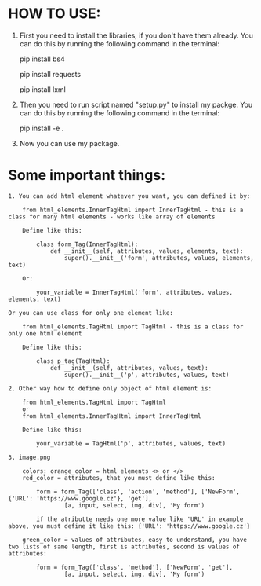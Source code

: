 # HOW TO USE:

1. First you need to install the libraries, if you don't have them already. You can do this by running the following command in the terminal:
    
    pip install bs4
    
    pip install requests
    
    pip install lxml

2. Then you need to run script named "setup.py" to install my packge. You can do this by running the following command in the terminal:
    
    pip install -e .

3. Now you can use my package.

# Some important things:

    1. You can add html element whatever you want, you can defined it by:

        from html_elements.InnerTagHtml import InnerTagHtml - this is a class for many html elements - works like array of elements

        Define like this:
        
            class form_Tag(InnerTagHtml):
                def __init__(self, attributes, values, elements, text):
                    super().__init__('form', attributes, values, elements, text)

        Or:

            your_variable = InnerTagHtml('form', attributes, values, elements, text)
    
    Or you can use class for only one element like: 

        from html_elements.TagHtml import TagHtml - this is a class for only one html element

        Define like this:

            class p_tag(TagHtml):
                def __init__(self, attributes, values, text):
                    super().__init__('p', attributes, values, text)
    
    2. Other way how to define only object of html element is:

        from html_elements.TagHtml import TagHtml
        or 
        from html_elements.InnerTagHtml import InnerTagHtml

        Define like this:

            your_variable = TagHtml('p', attributes, values, text)
    
    3. image.png

        colors: orange_color = html elements <> or </>
        red_color = attributes, that you must define like this: 

            form = form_Tag(['class', 'action', 'method'], ['NewForm', {'URL': 'https://www.google.cz'}, 'get'],
                    [a, input, select, img, div], 'My form')
            
            if the atributte needs one more value like 'URL' in example above, you must define it like this: {'URL': 'https://www.google.cz'}
        
        green_color = values of attributes, easy to understand, you have two lists of same length, first is attributes, second is values of attributes:

            form = form_Tag(['class', 'method'], ['NewForm', 'get'],
                    [a, input, select, img, div], 'My form')

        
